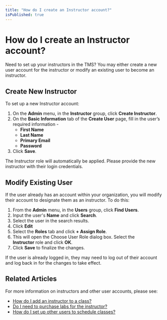 ```yaml
---
title: "How do I create an Instructor account?"
isPublished: true
---
```


# How do I create an Instructor account?

Need to set up your instructors in the TMS? You may either create a new user account for the instructor or modify an existing user to become an instructor. 

## Create New Instructor

To set up a new Instructor account:
1. On the **Admin** menu, in the **Instructor** group, click **Create Instructor**. 
1. On the **Basic Information** tab of the **Create User** page, fill in the user’s required information -
     - **First Name**
     - **Last Name**
     - **Primary Email**
     - **Password**
1. Click **Save**.
     
The Instructor role will automatically be applied. Please provide the new instructor with their login credentials.

## Modify Existing User

If the user already has an account within your organization, you will modify their account to designate them as an instructor. To do this:
1.  From the **Admin** menu, in the **Users** group, click **Find Users**.
1. Input the user's **Name** and click **Search**. 
1. Select the user in the search results. 
1. Click **Edit**
1. Select the **Roles** tab and click **+ Assign Role**. 
1. This will open the Choose User Role dialog box. Select the **Instructor** role and click **OK**. 
1. Click **Save** to finalize the changes. 

If the user is already logged in, they may need to log out of their account and log back in for the changes to take effect.

## Related Articles
For more information on instructors and other user accounts, please see:
- [How do I add an instructor to a class?](../fulfilling-marketplace-order/add-instructor-to-class.md)
- [Do I need to purchase labs for the instructor?](../faq-for-arvato-marketplace/purchase-labs-for-instructor.md)
- [How do I set up other users to schedule classes?](create-operations-manager.md)
